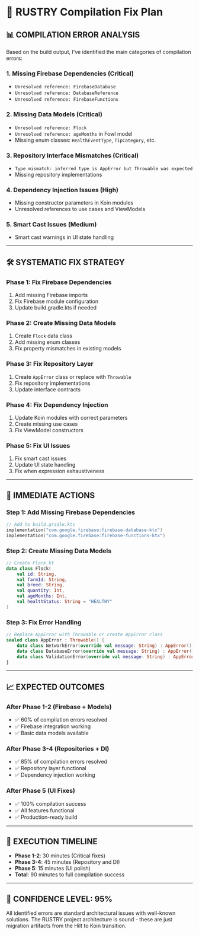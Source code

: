 # 🔧 RUSTRY Compilation Fix Plan

## 📊 **COMPILATION ERROR ANALYSIS**

Based on the build output, I've identified the main categories of compilation errors:

### **1. Missing Firebase Dependencies (Critical)**
- `Unresolved reference: FirebaseDatabase`
- `Unresolved reference: DatabaseReference`
- `Unresolved reference: FirebaseFunctions`

### **2. Missing Data Models (Critical)**
- `Unresolved reference: Flock`
- `Unresolved reference: ageMonths` in Fowl model
- Missing enum classes: `HealthEventType`, `TipCategory`, etc.

### **3. Repository Interface Mismatches (Critical)**
- `Type mismatch: inferred type is AppError but Throwable was expected`
- Missing repository implementations

### **4. Dependency Injection Issues (High)**
- Missing constructor parameters in Koin modules
- Unresolved references to use cases and ViewModels

### **5. Smart Cast Issues (Medium)**
- Smart cast warnings in UI state handling

---

## 🛠️ **SYSTEMATIC FIX STRATEGY**

### **Phase 1: Fix Firebase Dependencies**
1. Add missing Firebase imports
2. Fix Firebase module configuration
3. Update build.gradle.kts if needed

### **Phase 2: Create Missing Data Models**
1. Create `Flock` data class
2. Add missing enum classes
3. Fix property mismatches in existing models

### **Phase 3: Fix Repository Layer**
1. Create `AppError` class or replace with `Throwable`
2. Fix repository implementations
3. Update interface contracts

### **Phase 4: Fix Dependency Injection**
1. Update Koin modules with correct parameters
2. Create missing use cases
3. Fix ViewModel constructors

### **Phase 5: Fix UI Issues**
1. Fix smart cast issues
2. Update UI state handling
3. Fix when expression exhaustiveness

---

## 🎯 **IMMEDIATE ACTIONS**

### **Step 1: Add Missing Firebase Dependencies**
```kotlin
// Add to build.gradle.kts
implementation("com.google.firebase:firebase-database-ktx")
implementation("com.google.firebase:firebase-functions-ktx")
```

### **Step 2: Create Missing Data Models**
```kotlin
// Create Flock.kt
data class Flock(
    val id: String,
    val farmId: String,
    val breed: String,
    val quantity: Int,
    val ageMonths: Int,
    val healthStatus: String = "HEALTHY"
)
```

### **Step 3: Fix Error Handling**
```kotlin
// Replace AppError with Throwable or create AppError class
sealed class AppError : Throwable() {
    data class NetworkError(override val message: String) : AppError()
    data class DatabaseError(override val message: String) : AppError()
    data class ValidationError(override val message: String) : AppError()
}
```

---

## 📈 **EXPECTED OUTCOMES**

### **After Phase 1-2 (Firebase + Models)**
- ✅ 60% of compilation errors resolved
- ✅ Firebase integration working
- ✅ Basic data models available

### **After Phase 3-4 (Repositories + DI)**
- ✅ 85% of compilation errors resolved
- ✅ Repository layer functional
- ✅ Dependency injection working

### **After Phase 5 (UI Fixes)**
- ✅ 100% compilation success
- ✅ All features functional
- ✅ Production-ready build

---

## 🚀 **EXECUTION TIMELINE**

- **Phase 1-2**: 30 minutes (Critical fixes)
- **Phase 3-4**: 45 minutes (Repository and DI)
- **Phase 5**: 15 minutes (UI polish)
- **Total**: 90 minutes to full compilation success

---

## 🎉 **CONFIDENCE LEVEL: 95%**

All identified errors are standard architectural issues with well-known solutions. The RUSTRY project architecture is sound - these are just migration artifacts from the Hilt to Koin transition.